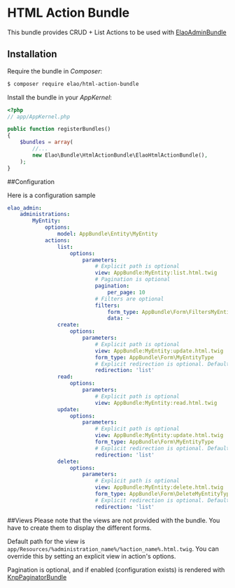 HTML Action Bundle
==================

This bundle provides CRUD + List Actions to be used with [ElaoAdminBundle](https://github.com/Elao/ElaoAdminBundle)

## Installation

Require the bundle in _Composer_:

```bash
$ composer require elao/html-action-bundle
```

Install the bundle in your _AppKernel_:

```php
<?php
// app/AppKernel.php

public function registerBundles()
{
    $bundles = array(
        //...
        new Elao\Bundle\HtmlActionBundle\ElaoHtmlActionBundle(),
    );
}
```

##Configuration

Here is a configuration sample

```yml
elao_admin:
    administrations:
        MyEntity:
            options:
                model: AppBundle\Entity\MyEntity
            actions:
                list:
                    options:
                        parameters:
                            # Explicit path is optional
                            view: AppBundle:MyEntity:list.html.twig
                            # Pagination is optional
                            pagination:
                                per_page: 10
                            # Filters are optional
                            filters:
                                form_type: AppBundle\Form\FiltersMyEntityType
                                data: ~
                create:
                    options:
                        parameters:
                            # Explicit path is optional
                            view: AppBundle:MyEntity:update.html.twig
                            form_type: AppBundle\Form\MyEntityType
                            # Explicit redirection is optional. Default for this action is 'update'
                            redirection: 'list'
                read:
                    options:
                        parameters:
                            # Explicit path is optional
                            view: AppBundle:MyEntity:read.html.twig
                update:
                    options:
                        parameters:
                            # Explicit path is optional
                            view: AppBundle:MyEntity:update.html.twig
                            form_type: AppBundle\Form\MyEntityType
                            # Explicit redirection is optional. Default for this action is 'update'
                            redirection: 'list'
                delete:
                    options:
                        parameters:
                            # Explicit path is optional
                            view: AppBundle:MyEntity:delete.html.twig
                            form_type: AppBundle\Form\DeleteMyEntityType
                            # Explicit redirection is optional. Default for this action is 'list'
                            redirection: 'list'
```

##Views
Please note that the views are not provided with the bundle. You have to create them to display the different forms.

Default path for the view is `app/Resources/%administration_name%/%action_name%.html.twig`. You can override this by setting an explicit view in action's options.

Pagination is optional, and if enabled (configuration exists) is rendered with [KnpPaginatorBundle](https://github.com/KnpLabs/KnpPaginatorBundle)
